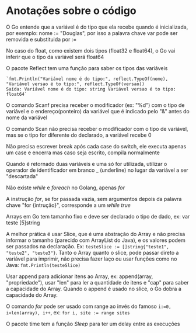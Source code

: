 # Anotações sobre o código


 O Go entende que a variável é do tipo que ela recebe quando é inicializada, por exemplo: nome := "Douglas", por isso a palavra chave var pode ser removida e substituida por :=

No caso do float, como existem dois tipos (float32 e float64), o Go vai inferir que o tipo da variável será float64

O pacote Reflect tem uma função para saber os tipos das variáveis

    `fmt.Println("Variável nome é do tipo:", reflect.TypeOf(nome), "Variável versao é to tipo:", reflect.TypeOf(versao))
    Saída: Variável nome é do tipo: string Variável versao é to tipo: float64`


O comando Scanf precisa receber o modificador (ex: "%d") com o tipo de variável e o endereço(ponteiro) da variável que é indicado pelo "&" antes do nome da variável

O comando Scan não precisa receber o modificador com o tipo de variável, mas se o tipo for diferente do declarado, a variável recebe 0

Não precisa escrever break após cada case do switch, ele executa apenas um case e encerra mas caso seja escrito, compila normalmente

Quando é retornado duas variáveis e uma só for utilizada, utilizar o operador de identificador em branco _ (underline) no lugar da variável a ser "descartada"

Não existe *while* e *foreach* no Golang, apenas *for*

A instrução *for*, se for passada vazia, sem argumentos depois da palavra chave "for {intrução}", corresponde a um *while true*

Arrays em Go tem tamanho fixo e deve ser declarado o tipo de dado, ex: var teste [5]string

A melhor prática é usar Slice, que é uma abstração do Array e não precisa informar o tamanho (parecido com ArrayList do Java), e os valores podem ser passados na declaração. Ex: `testeSlice := []string{"teste1", "teste2", "teste3"}`. Tanto o Array quanto o slice, pode passar direto a variável para imprimir, não precisa fazer laço ou usar funções como no Java: `fmt.Println(testeSlice)`

Usar append para adicionar itens ao Array, ex: append(array, "propriedade"), usar "len" para ler a quantidade de itens e "cap" para saber a capacidade do Array. Quando o append é usado no slice, o Go dobra a capacidade do Array.

O comando *for* pode ser usado com range ao invés do famoso `i:=0, i<len(array), i++`, ex: `for i, site := range sites`

O pacote time tem a função *Sleep* para ter um delay entre as execuções